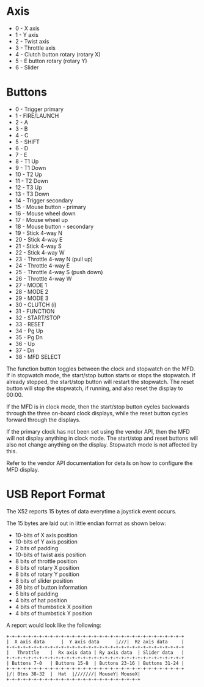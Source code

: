 Axis
====
* 0 - X axis
* 1 - Y axis
* 2 - Twist axis
* 3 - Throttle axis
* 4 - Clutch button rotary (rotary X)
* 5 - E button rotary (rotary Y)
* 6 - Slider

Buttons
=======
*  0 - Trigger primary
*  1 - FIRE/LAUNCH
*  2 - A
*  3 - B
*  4 - C
*  5 - SHIFT
*  6 - D
*  7 - E
*  8 - T1 Up
*  9 - T1 Down
* 10 - T2 Up
* 11 - T2 Down
* 12 - T3 Up
* 13 - T3 Down
* 14 - Trigger secondary
* 15 - Mouse button - primary
* 16 - Mouse wheel down
* 17 - Mouse wheel up
* 18 - Mouse button - secondary
* 19 - Stick 4-way N
* 20 - Stick 4-way E
* 21 - Stick 4-way S
* 22 - Stick 4-way W
* 23 - Throttle 4-way N (pull up)
* 24 - Throttle 4-way E
* 25 - Throttle 4-way S (push down)
* 26 - Throttle 4-way W
* 27 - MODE 1
* 28 - MODE 2
* 29 - MODE 3
* 30 - CLUTCH (i)
* 31 - FUNCTION
* 32 - START/STOP
* 33 - RESET
* 34 - Pg Up
* 35 - Pg Dn
* 36 - Up
* 37 - Dn
* 38 - MFD SELECT

The function button toggles between the clock and stopwatch on
the MFD. If in stopwatch mode, the start/stop button starts or
stops the stopwatch. If already stopped, the start/stop button
will restart the stopwatch. The reset button will stop the
stopwatch, if running, and also reset the display to 00:00.

If the MFD is in clock mode, then the start/stop button cycles
backwards through the three on-board clock displays, while the
reset button cycles forward through the displays.

If the primary clock has not been set using the vendor API,
then the MFD will not display anything in clock mode. The
start/stop and reset buttons will also not change anything
on the display. Stopwatch mode is not affected by this.

Refer to the vendor API documentation for details on how to
configure the MFD display.

USB Report Format
=================
The X52 reports 15 bytes of data everytime a joystick event occurs.

The 15 bytes are laid out in little endian format as shown below:

* 10-bits of X axis position
* 10-bits of Y axis position
* 2 bits of padding
* 10-bits of twist axis position
* 8 bits of throttle position
* 8 bits of rotary X position
* 8 bits of rotary Y position
* 8 bits of slider position
* 39 bits of button information
* 5 bits of padding
* 4 bits of hat position
* 4 bits of thumbstick X position
* 4 bits of thumbstick Y position

A report would look like the following:

    +-+-+-+-+-+-+-+-+-+-+-+-+-+-+-+-+-+-+-+-+-+-+-+-+-+-+-+-+-+-+-+-+
    |  X axis data      |  Y axis data      |///|  Rz axis data     |
    +-+-+-+-+-+-+-+-+-+-+-+-+-+-+-+-+-+-+-+-+-+-+-+-+-+-+-+-+-+-+-+-+
    |   Throttle    |  Rx axis data | Ry axis data  | Slider data   |
    +-+-+-+-+-+-+-+-+-+-+-+-+-+-+-+-+-+-+-+-+-+-+-+-+-+-+-+-+-+-+-+-+
    | Buttons 7-0   | Buttons 15-8  | Buttons 23-16 | Buttons 31-24 |
    +-+-+-+-+-+-+-+-+-+-+-+-+-+-+-+-+-+-+-+-+-+-+-+-+-+-+-+-+-+-+-+-+
    |/| Btns 38-32  |  Hat  |///////| MouseY| MouseX|
    +-+-+-+-+-+-+-+-+-+-+-+-+-+-+-+-+-+-+-+-+-+-+-+-+
